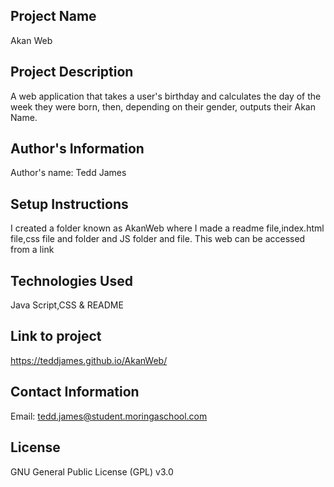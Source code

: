 ## Project Name

Akan Web

## Project Description

A web application that takes a user's birthday and calculates the day of the week they were born, then, depending on their gender, outputs their Akan Name.

## Author's Information

Author's name: Tedd James

## Setup Instructions

I created a folder known as AkanWeb where I made a readme file,index.html file,css file and folder and JS folder and file. This web can be accessed from a link

## Technologies Used

Java Script,CSS & README
## Link to project
https://teddjames.github.io/AkanWeb/
## Contact Information

Email: tedd.james@student.moringaschool.com

## License

GNU General Public License (GPL) v3.0
